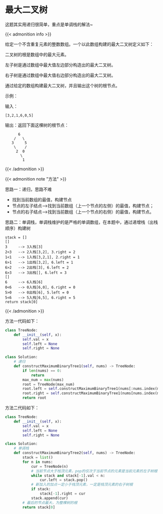 # 最大二叉树


<!--more-->

这题其实用递归很简单，重点是单调栈的解法~

{{< admonition info >}}

给定一个不含重复元素的整数数组。一个以此数组构建的最大二叉树定义如下：

二叉树的根是数组中的最大元素。

左子树是通过数组中最大值左边部分构造出的最大二叉树。

右子树是通过数组中最大值右边部分构造出的最大二叉树。

通过给定的数组构建最大二叉树，并且输出这个树的根节点。

示例：

输入：

```
[3,2,1,6,0,5]
```

输出：返回下面这棵树的根节点：

```
      6
    /   \
   3     5
    \    / 
     2  0   
       \
        1
```

{{< /admonition >}}

{{< admonition note "方法" >}}

思路一：递归，思路不难

- 找到当前数组的最值，构建节点
- 节点的左子结点-->找到当前数组（上一个节点的左侧）的最值，构建节点；
- 节点的右子结点-->找到当前数组（上一个节点的右侧）的最值，构建节点。

思路二：单调栈，单调栈维护的是严格的单调数组，在本题中，通过递增栈（出栈顺序）构建树

```
stack = []
[]    
3     --> 3入栈[3]
2<3   --> 2入栈[3,2], 3.right = 2
1<1   --> 1入栈[3,2,1], 2.right = 1
6>1   --> 1出栈[3,2], 6.left = 1
6>2   --> 2出栈[3], 6.left = 2
6>3   --> 3出栈[], 6.left = 3
[]
6     --> 6入栈[6]
0<6   --> 0入栈[6,0], 6.right = 0
5>0   --> 0出栈[6], 5.left = 0
5<6   --> 5入栈[6,5], 6.right = 5
return stack[0]
```

{{< /admonition >}}

方法一代码如下：

```python
class TreeNode:
    def __init__(self, x):
        self.val = x
        self.left = None
        self.right = None

class Solution:
    # 递归
    def constructMaximumBinaryTree1(self, nums) -> TreeNode:
        if len(nums) == 0:
            return 
        max_num = max(nums)
        root = TreeNode(max_num)
        root.left = self.constructMaximumBinaryTree1(nums[:nums.index(max_num)])
        root.right = self.constructMaximumBinaryTree1(nums[nums.index(max_num)+1:])
        return root
```

方法二代码如下：

```python
class TreeNode:
    def __init__(self, x):
        self.val = x
        self.left = None
        self.right = None

class Solution:
    # 单调栈
    def constructMaximumBinaryTree2(self, nums) -> TreeNode:
        stack = list()
        for n in nums:
            cur = TreeNode(n)
            # 当前节点大于栈顶元素，pop的仅次于当前节点的元素是当前元素的左子树根
            while stack and stack[-1].val < n:
                cur.left = stack.pop()
            # 新加入的加点一定小于栈顶元素，一定是栈顶元素的右子树根
            if stack:
                stack[-1].right = cur
            stack.append(cur)
        # 最后的节点最大，为整棵树的根
        return stack[0]
```


